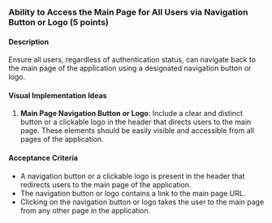 ### Ability to Access the Main Page for All Users via Navigation Button or Logo (5 points)

#### Description

Ensure all users, regardless of authentication status, can navigate back to the main page of the application using a designated navigation button or logo.

#### Visual Implementation Ideas

1. **Main Page Navigation Button or Logo**: Include a clear and distinct button or a clickable logo in the header that directs users to the main page. These elements should be easily visible and accessible from all pages of the application.

#### Acceptance Criteria

- A navigation button or a clickable logo is present in the header that redirects users to the main page of the application.
- The navigation button or logo contains a link to the main page URL.
- Clicking on the navigation button or logo takes the user to the main page from any other page in the application.
